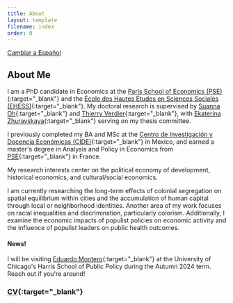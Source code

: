 ```yaml
---
title: About
layout: template
filename: index
order: 0
---  
```


[Cambiar a Español](/es/)

## About Me

I am a PhD candidate in Economics at the [Paris School of Economics (PSE)](https://www.parisschoolofeconomics.eu/en/){:target="_blank"} and the [École des Hautes Études en Sciences Sociales (EHESS)](https://www.ehess.fr/fr){:target="_blank"}. My doctoral research is supervised by [Suanna Oh](https://www.suannaoh.com/){:target="_blank"} and [Thierry Verdier](https://www.parisschoolofeconomics.eu/fr/verdier-thierry/){:target="_blank"}, with [Ekaterina Zhuravskaya](http://www.parisschoolofeconomics.com/zhuravskaya-ekaterina/){:target="_blank"} serving on my thesis committee.

I previously completed my BA and MSc at the [Centro de Investigación y Docencia Económicas (CIDE)](https://www.cide.edu/de/){:target="_blank"} in Mexico, and earned a master's degree in Analysis and Policy in Economics from [PSE](https://www.parisschoolofeconomics.eu/en/teaching/masters-program/ape-analysis-policy-in-economics/){:target="_blank"} in France.

My research interests center on the political economy of development, historical economics, and cultural/social economics.

I am currently researching the long-term effects of colonial segregation on spatial equilibrium within cities and the accumulation of human capital through local or neighborhood identities. Another area of my work focuses on racial inequalities and discrimination, particularly colorism. Additionally, I examine the economic impacts of populist policies on economic activity and the influence of populist leaders on public health outcomes.

#### News!

I will be visiting [Eduardo Montero](https://www.eduardo-montero.com/home){:target="_blank"} at the University of Chicago's Harris School of Public Policy during the Autumn 2024 term. Reach out if you're around!

### [CV](https://github.com/woomora/Woo-Mora-CV-pdf/blob/main/Woo-Mora%20CV.pdf){:target="_blank"}
